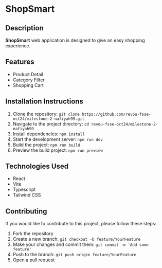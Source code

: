 # ShopSmart

## Description
**ShopSmart** web application is designed to give an easy shopping experience.

## Features
- Product Detail
- Category Filter
- Shopping Cart

## Installation Instructions
1. Clone the repository: `git clone https://github.com/revou-fsse-oct24/milestone-2-nafiyah99.git`
2. Navigate to the project directory:
`cd revou-fsse-oct24/milestone-2-nafiyah99`
3. Install dependencies: `npm install`
4. Start the development server: `npm run dev`
5. Build the project: `npm run build`
6. Preview the build project: `npm run preview` 

## Technologies Used
- React
- Vite
- Typescript
- Tailwind CSS

## Contributing
If you would like to contribute to this project, please follow these steps:
1. Fork the repository
2. Create a new branch: `git checkout -b feature/YourFeature`
3. Make your changes and commit them: `git commit -m 'Add some feature'`
4. Push to the branch: `git push origin feature/YourFeature`
5. Open a pull request
